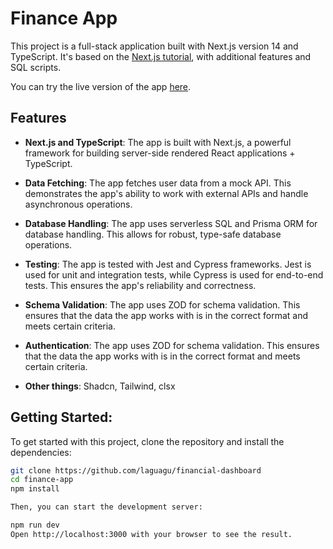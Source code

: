 # Finance App

This project is a full-stack application built with Next.js version 14 and TypeScript. It's based on the [Next.js tutorial](https://nextjs.org/learn), with additional features and SQL scripts.

You can try the live version of the app [here](https://finance-app-mu-five.vercel.app/).

## Features

- **Next.js and TypeScript**: The app is built with Next.js, a powerful framework for building server-side rendered React applications + TypeScript.

- **Data Fetching**: The app fetches user data from a mock API. This demonstrates the app's ability to work with external APIs and handle asynchronous operations.

- **Database Handling**: The app uses serverless SQL and Prisma ORM for database handling. This allows for robust, type-safe database operations.

- **Testing**: The app is tested with Jest and Cypress frameworks. Jest is used for unit and integration tests, while Cypress is used for end-to-end tests. This ensures the app's reliability and correctness.

- **Schema Validation**: The app uses ZOD for schema validation. This ensures that the data the app works with is in the correct format and meets certain criteria.
  
- **Authentication**: The app uses ZOD for schema validation. This ensures that the data the app works with is in the correct format and meets certain criteria.
  
- **Other things**: Shadcn, Tailwind, clsx
  
## Getting Started:

To get started with this project, clone the repository and install the dependencies:

```bash
git clone https://github.com/laguagu/financial-dashboard
cd finance-app
npm install

Then, you can start the development server:

npm run dev
Open http://localhost:3000 with your browser to see the result.
```
